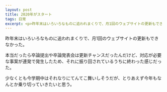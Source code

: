 ```yaml
---
layout: post
title: 2020年がスタート
tags: 日常
excerpt: <p>昨年末はいろいろなものに追われまくりで、月1回のウェブサイトの更新もできなかった。</p>
---
```


昨年末はいろいろなものに追われまくりで、月1回のウェブサイトの更新もできなかった。

本当だったら卒論提出や卒論発表会は更新チャンスだったんだけど、対応が必要な事案が連発で発生したため、それに振り回されているうちに終わった感じだった。

少なくとも今学期中はそれなりにてんてこ舞いしそうだが、とりあえず今年もなんとか乗り切っていきたいと思う。
